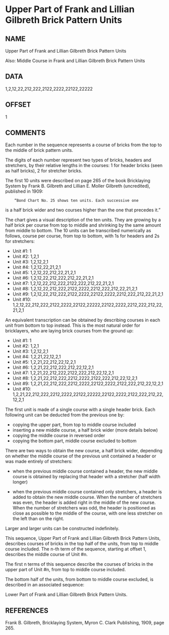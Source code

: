 # Upper Part of Frank and Lillian Gilbreth Brick Pattern Units

## NAME

Upper Part of Frank and Lillian Gilbreth Brick Pattern Units

Also:
Middle Course in Frank and Lillian Gilbreth Brick Pattern Units

## DATA

1,2,12,22,212,222,2122,2222,22122,22222

## OFFSET

1

## COMMENTS

Each number in the sequence represents a course of bricks
from the top to the middle of brick pattern units.

The digits of each number represent two types of bricks,
headers and stretchers, by their relative lengths in the courses:
1 for header bricks (seen as half bricks), 2 for stretcher bricks.

The first 10 units were described on page 265 of the book Bricklaying System
by Frank B. Gilbreth and Lillian E. Moller Gilbreth (uncredited),
published in 1909:

        “Bond Chart No. 25 shows ten units. Each successive one
  is a half brick wider and two courses higher than the one that
  precedes it.”

The chart gives a visual description of the ten units. They are growing
by a half brick per course from top to middle and shrinking by the same
amount from middle to bottom. The 10 units can be transcribed numerically
as follows, course per course, from top to bottom, with 1s for headers and
2s for stretchers:

* Unit  #1: 1
* Unit  #2: 1,2,1
* Unit  #3: 1,2,12,2,1
* Unit  #4: 1,2,12,22,21,2,1
* Unit  #5: 1,2,12,22,212,22,21,2,1
* Unit  #6: 1,2,12,22,212,222,212,22,21,2,1
* Unit  #7: 1,2,12,22,212,222,2122,222,212,22,21,2,1
* Unit  #8: 1,2,12,22,212,222,2122,2222,2212,222,212,22,21,2,1
* Unit  #9: 1,2,12,22,212,222,2122,2222,22122,2222,2212,222,212,22,21,2,1
* Unit #10: 1,2,12,22,212,222,2122,2222,22122,22222,22122,2222,2212,222,212,22,21,2,1

An equivalent transcription can be obtained by describing courses in each unit
from bottom to top instead. This is the most natural order for bricklayers,
who are laying brick courses from the ground up:

* Unit  #1: 1
* Unit  #2: 1,2,1
* Unit  #3: 1,2,12,2,1
* Unit  #4: 1,2,21,22,12,2,1
* Unit  #5: 1,2,21,22,212,22,12,2,1
* Unit  #6: 1,2,21,22,212,222,212,22,12,2,1
* Unit  #7: 1,2,21,22,212,222,2122,222,212,22,12,2,1
* Unit  #8: 1,2,21,22,212,222,2212,2222,2122,222,212,22,12,2,1
* Unit  #9: 1,2,21,22,212,222,2212,2222,22122,2222,2122,222,212,22,12,2,1
* Unit #10: 1,2,21,22,212,222,2212,2222,22122,22222,22122,2222,2122,222,212,22,12,2,1

The first unit is made of a single course with a single header brick.
Each following unit can be deducted from the previous one by:

- copying the upper part, from top to middle course included
- inserting a new middle course, a half brick wider (more details below)
- copying the middle course in reversed order
- copying the bottom part, middle course excluded to bottom

There are two ways to obtain the new course, a half brick wider, depending
on whether the middle course of the previous unit contained a header or
was made entirely of stretchers:

* when the previous middle course contained a header, the new middle course
  is obtained by replacing that header with a stretcher (half width longer)

* when the previous middle course contained only stretchers, a header is
  added to obtain the new middle course. When the number of stretchers
  was even, the header is added right in the middle of the new course.
  When the number of stretchers was odd, the header is positioned as close
  as possible to the middle of the course, with one less stretcher on the
  left than on the right.

Larger and larger units can be constructed indefinitely.

This sequence, Upper Part of Frank and Lillian Gilbreth Brick Pattern Units,
describes courses of bricks in the top half of the units, from top to middle
course included. The n-th term of the sequence, starting at offset 1,
describes the middle course of Unit #n.

The first n terms of this sequence describe the courses of bricks in the
upper part of Unit #n, from top to middle course included.

The bottom half of the units, from bottom to middle course excluded,
is described in an associated sequence:

  Lower Part of Frank and Lillian Gilbreth Brick Pattern Units.

## REFERENCES

Frank B. Gilbreth, Bricklaying System, Myron C. Clark Publishing, 1909, page 265.
